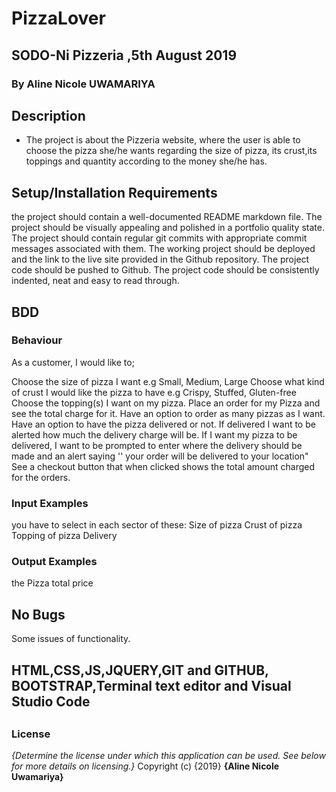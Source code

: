 # PizzaLover
## SODO-Ni Pizzeria ,5th August 2019
### By Aline Nicole UWAMARIYA
## Description
* The project is about the Pizzeria website, where the user is able to choose the pizza she/he wants regarding the size of pizza, its crust,its toppings and quantity according to the money she/he has.
## Setup/Installation Requirements
the project should contain a well-documented README markdown file.
The project should be visually appealing and polished in a portfolio quality state.
The project should contain regular git commits with appropriate commit messages associated with them.
The working project should be deployed and the link to the live site provided in the Github repository.
The project code should be pushed to Github.
The project code should be consistently indented, neat and easy to read through.
## BDD
### Behaviour
As a customer, I would like to;

Choose the size of pizza I want e.g Small, Medium, Large
Choose what kind of crust I would like the pizza to have e.g Crispy, Stuffed, Gluten-free
Choose the topping(s) I want on my pizza.
Place an order for my Pizza and see the total charge for it.
Have an option to order as many pizzas as I want.
Have an option to have the pizza delivered or not.  If delivered I want to be alerted how much the delivery charge will be.
If I want my pizza to be delivered, I want to be prompted to enter where the delivery should be made and an alert saying '' your order will be delivered to your location"
See a checkout button that when clicked shows the total amount charged for the orders.
### Input Examples
you have to select in each sector of these:
Size of pizza
Crust of pizza
Topping of pizza
Delivery
### Output Examples
the Pizza total price
## No Bugs
Some issues of functionality.
## HTML,CSS,JS,JQUERY,GIT and GITHUB, BOOTSTRAP,Terminal text editor and Visual Studio Code
##
### License
*{Determine the license under which this application can be used.  See below for more details on licensing.}*
Copyright (c) {2019} **{Aline Nicole Uwamariya}**

